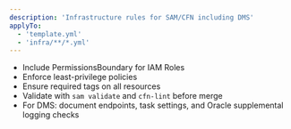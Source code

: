 ```yaml
---
description: 'Infrastructure rules for SAM/CFN including DMS'
applyTo:
  - 'template.yml'
  - 'infra/**/*.yml'
---
```

- Include PermissionsBoundary for IAM Roles
- Enforce least-privilege policies
- Ensure required tags on all resources
- Validate with `sam validate` and `cfn-lint` before merge
- For DMS: document endpoints, task settings, and Oracle supplemental logging checks
